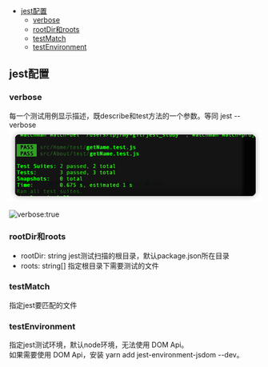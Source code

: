 
- [jest配置](#jest配置)
  - [verbose](#verbose)
  - [rootDir和roots](#rootdir和roots)
  - [testMatch](#testmatch)
  - [testEnvironment](#testenvironment)

## jest配置

### verbose

每一个测试用例显示描述，既describe和test方法的一个参数。等同 jest --verbose
![verbose:false](https://github.com/smallmonsters/jest_study/blob/master/asset/jest配置/1.png)

![verbose:true]([2.png](https://github.com/smallmonsters/jest_study/blob/master/asset/jest配置/2.png))

### rootDir和roots

- rootDir: string
  jest测试扫描的根目录，默认package.json所在目录
- roots: string[]
  指定根目录下需要测试的文件

### testMatch

指定jest要匹配的文件

### testEnvironment

指定jest测试环境，默认node环境，无法使用 DOM Api。  
如果需要使用 DOM Api，安装 yarn add jest-environment-jsdom --dev。  
